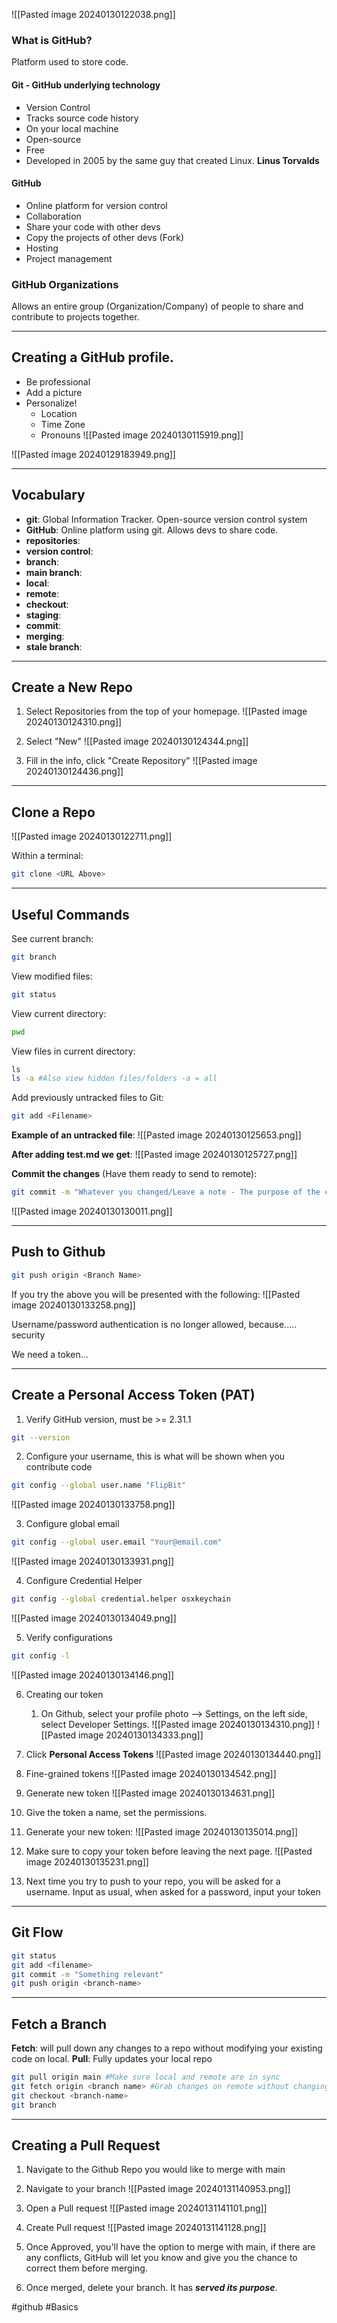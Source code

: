 
![[Pasted image 20240130122038.png]]
### What is GitHub?
Platform used to store code.

#### Git - GitHub underlying technology
* Version Control
* Tracks source code history
* On your local machine
* Open-source
* Free
* Developed in 2005 by the same guy that created Linux. **Linus Torvalds**

#### GitHub
* Online platform for version control
* Collaboration
* Share your code with other devs
* Copy the projects of other devs (Fork)
* Hosting
* Project management

### GitHub Organizations

Allows an entire group (Organization/Company) of people to share and contribute to projects together.

***
## Creating a GitHub profile.

* Be professional
*  Add a picture
* Personalize!
	* Location
	* Time Zone
	* Pronouns
	  ![[Pasted image 20240130115919.png]]

![[Pasted image 20240129183949.png]]

***

## Vocabulary

- **git**:  Global Information Tracker. Open-source version control system
- **GitHub**: Online platform using git.  Allows devs to share code.
- **repositories**:
- **version control**:
- **branch**:
- **main branch**:
- **local**:
- **remote**:
- **checkout**:
- **staging**:
- **commit**:
- **merging**:
- **stale branch**:

***
## Create a New Repo

1. Select Repositories from the top of your homepage.
   ![[Pasted image 20240130124310.png]]

2. Select "New"
![[Pasted image 20240130124344.png]]

3. Fill in the info, click "Create Repository"
![[Pasted image 20240130124436.png]]


***
## Clone a Repo

![[Pasted image 20240130122711.png]]

Within a terminal:
```bash
git clone <URL Above>
```

***
## Useful Commands

See current branch:
```bash
git branch
```

View modified files:
```bash
git status
```

View current directory:
```bash
pwd
```

View files in current directory:
```bash
ls
ls -a #Also view hidden files/folders -a = all
```

Add previously untracked files to Git:
```bash
git add <Filename>
```

**Example of an untracked file**:
![[Pasted image 20240130125653.png]]

**After adding test.md we get**:
![[Pasted image 20240130125727.png]]

**Commit the changes** (Have them ready to send to remote):
```bash
git commit -m "Whatever you changed/Leave a note - The purpose of the commit"
```
![[Pasted image 20240130130011.png]]

***
## Push to Github
```bash
git push origin <Branch Name>
```

If you try the above you will be presented with the following:
![[Pasted image 20240130133258.png]]

Username/password authentication is no longer allowed, because..... security

We need a token...

***
## Create a Personal Access Token (PAT)

1. Verify GitHub version, must be >= 2.31.1
```bash
git --version
```

2. Configure your username, this is what will be shown when you contribute code
```bash
git config --global user.name "FlipBit"
```
![[Pasted image 20240130133758.png]]

3. Configure global email
```bash
git config --global user.email "Your@email.com"
```
![[Pasted image 20240130133931.png]]

4. Configure Credential Helper
```bash
git config --global credential.helper osxkeychain
```
![[Pasted image 20240130134049.png]]

5. Verify configurations
```bash
git config -l
```
![[Pasted image 20240130134146.png]]

6. Creating our token
	1. On Github, select your profile photo --> Settings, on the left side, select Developer Settings.
	   ![[Pasted image 20240130134310.png]]
	   ![[Pasted image 20240130134333.png]]

7. Click **Personal Access Tokens**
   ![[Pasted image 20240130134440.png]]

8. Fine-grained tokens
   ![[Pasted image 20240130134542.png]]

9. Generate new token
![[Pasted image 20240130134631.png]]

10. Give the token a name, set the permissions.

11. Generate your new token:
![[Pasted image 20240130135014.png]]
  
12. Make sure to copy your token before leaving the next page.
![[Pasted image 20240130135231.png]]

13. Next time you try to push to your repo, you will be asked for a username.  Input as usual, when asked for a password, input your token

***

## Git Flow

```bash
git status
git add <filename>
git commit -m "Something relevant"
git push origin <branch-name>
```


***
## Fetch a Branch

**Fetch**: will pull down any changes to a repo without modifying your existing code on local.
**Pull**: Fully updates your local repo

```bash
git pull origin main #Make sure local and remote are in sync
git fetch origin <branch name> #Grab changes on remote without changing local
git checkout <branch-name>
git branch
```

***
## Creating a Pull Request

1. Navigate to the Github Repo you would like to merge with main

2. Navigate to your branch
![[Pasted image 20240131140953.png]]

3. Open a Pull request
![[Pasted image 20240131141101.png]]

4. Create Pull request
![[Pasted image 20240131141128.png]]

5. Once Approved, you'll have the option to merge with main, if there are any conflicts, GitHub will let you know and give you the chance to correct them before merging.
6. Once merged, delete your branch.  It has ***served its purpose***.


































#github #Basics











